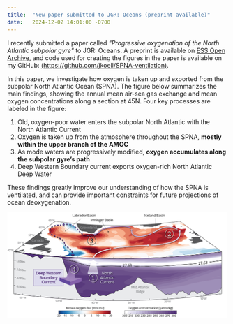 ```yaml
---
title:  "New paper submitted to JGR: Oceans (preprint available)"
date:   2024-12-02 14:01:00 -0700
---
```

I recently submitted a paper called *"Progressive oxygenation of the North Atlantic subpolar gyre"* to JGR: Oceans. A preprint is available on [ESS Open Archive](https://essopenarchive.org/users/843849/articles/1233092-progressive-oxygenation-of-the-north-atlantic-subpolar-gyre), and code used for creating the figures in the paper is available on my GitHub: [(https://github.com/jkoell/SPNA-ventilation)](https://github.com/jkoell/SPNA-ventilation).

In this paper, we investigate how oxygen is taken up and exported from the subpolar North Atlantic Ocean (SPNA). The figure below summarizes the main findings, showing the annual mean air-sea gas exchange and mean oxygen concentrations along a section at 45N. Four key processes are labeled in the figure:

1. Old, oxygen-poor water enters the subpolar North Atlantic with the North Atlantic Current
2. Oxygen is taken up from the atmosphere throughout the SPNA, **mostly within the upper branch of the AMOC**
3. As mode waters are progressively modified, **oxygen accumulates along the subpolar gyre’s path**
4. Deep Western Boundary current exports oxygen-rich North Atlantic Deep Water

These findings greatly improve our understanding of how the SPNA is ventilated, and can provide important constraints for future projections of ocean deoxygenation.



![SPNA ventilation schematic](/assets/images/Atlantic_O2_uptake_Map_3d_v7.png)

